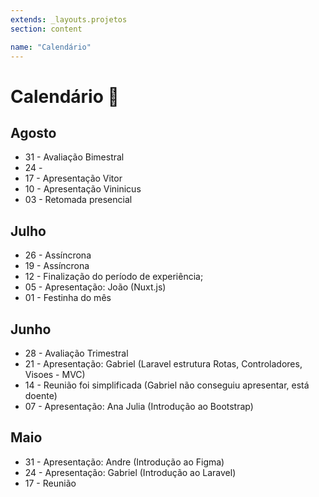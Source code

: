 ```yaml
---
extends: _layouts.projetos
section: content

name: "Calendário"
---
```

# Calendário 📅

## Agosto

- 31 - Avaliação Bimestral
- 24 - 
- 17 - Apresentação Vitor
- 10 - Apresentação Vininicus
- 03 - Retomada presencial

## Julho
- 26 - Assíncrona
- 19 - Assíncrona
- 12 - Finalização do período de experiência;
- 05 - Apresentação: João (Nuxt.js)
- 01 - Festinha do mês

## Junho
- 28 - Avaliação Trimestral 
- 21 - Apresentação: Gabriel (Laravel estrutura Rotas, Controladores, Visoes - MVC)
- 14 - Reunião foi simplificada (Gabriel não conseguiu apresentar, está doente)
- 07 - Apresentação: Ana Julia (Introdução ao Bootstrap) 

## Maio
- 31 - Apresentação: Andre (Introdução ao Figma)
- 24 - Apresentação: Gabriel (Introdução ao Laravel)
- 17 - Reunião